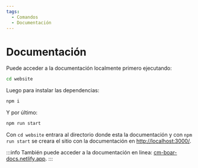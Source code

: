 ```yaml
---
tags:
  - Comandos
  - Documentación
---
```

# Documentación

Puede acceder a la documentación localmente primero ejecutando:

```bash
cd website
```
    
Luego para instalar las dependencias:

```bash
npm i
```

Y por último:
    
```bash
npm run start
```

Con `cd website` entrara al directorio donde esta la documentación y con `npm run start` se creara el sitio con la documentación en [http://localhost:3000/](http://localhost:3000/).

:::info
También puede acceder a la documentación en linea: [cm-boar-docs.netlify.app](https://cm-boar-docs.netlify.app/).
:::